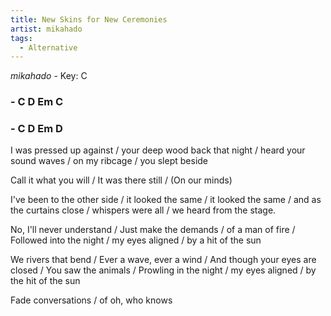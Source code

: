 ```yaml
---
title: New Skins for New Ceremonies
artist: mikahado
tags: 
  - Alternative
---
```

*mikahado* - Key: C
### - C D Em C 
### - C D Em D

I was pressed up against / your deep wood back that night / heard your sound waves / on my ribcage / you slept beside

Call it what you will / It was there still / (On our minds)

I've been to the other side / it looked the same /
it looked the same / and as the curtains close / whispers were all / we heard from the stage.

No, I'll never understand / Just make the demands / 
of a man of fire / Followed into the night / my eyes aligned / by a hit of the sun 

We rivers that bend / Ever a wave, ever a wind / And though your eyes are closed / You saw the animals /  Prowling in the night / my eyes aligned / by the hit of the sun

Fade conversations / of oh, who knows
